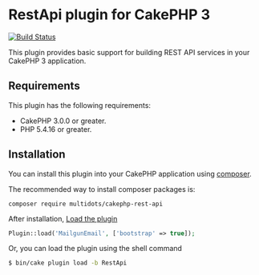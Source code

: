 # RestApi plugin for CakePHP 3

[![Build Status](https://travis-ci.org/multidots/cakephp-rest-api.svg?branch=master)](https://travis-ci.org/multidots/cakephp-rest-api)

This plugin provides basic support for building REST API services in your CakePHP 3 application.

## Requirements

This plugin has the following requirements:

* CakePHP 3.0.0 or greater.
* PHP 5.4.16 or greater.

## Installation

You can install this plugin into your CakePHP application using [composer](http://getcomposer.org).

The recommended way to install composer packages is:

```
composer require multidots/cakephp-rest-api
```

After installation, [Load the plugin](http://book.cakephp.org/3.0/en/plugins.html#loading-a-plugin)

```php
Plugin::load('MailgunEmail', ['bootstrap' => true]);
```
Or, you can load the plugin using the shell command
```sh
$ bin/cake plugin load -b RestApi
```
